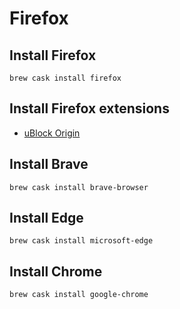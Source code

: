 # Firefox

## Install Firefox

```
brew cask install firefox
```

## Install Firefox extensions

* [uBlock Origin](https://addons.mozilla.org/en-US/firefox/addon/ublock-origin/)

## Install Brave

```
brew cask install brave-browser
```

## Install Edge

```
brew cask install microsoft-edge
```

## Install Chrome

```
brew cask install google-chrome
```

